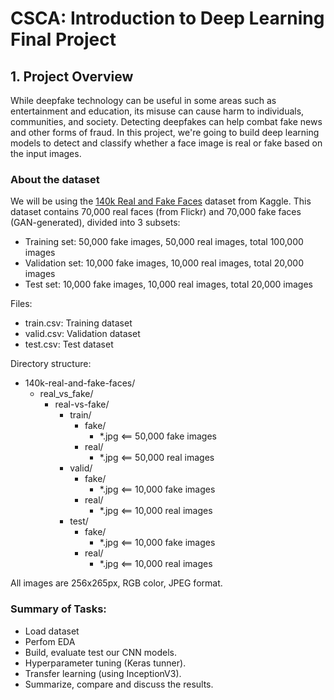 # CSCA: Introduction to Deep Learning Final Project

## 1. Project Overview

While deepfake technology can be useful in some areas such as entertainment and education, its misuse can cause harm to individuals, communities, and society. Detecting deepfakes can help combat fake news and other forms of fraud. In this project, we're going to build deep learning models to detect and classify whether a face image is real or fake based on the input images.

### About the dataset
We will be using the [140k Real and Fake Faces](https://www.kaggle.com/datasets/xhlulu/140k-real-and-fake-faces/) dataset from Kaggle. This dataset contains 70,000 real faces (from Flickr) and 70,000 fake faces (GAN-generated), divided into 3 subsets:
- Training set: 50,000 fake images, 50,000 real images, total 100,000 images
- Validation set: 10,000 fake images, 10,000 real images, total 20,000 images
- Test set: 10,000 fake images, 10,000 real images, total 20,000 images

Files:
- train.csv: Training dataset
- valid.csv: Validation dataset
- test.csv: Test dataset

Directory structure:

- 140k-real-and-fake-faces/
    -  real_vs_fake/
        - real-vs-fake/
            - train/
                - fake/
                    - *.jpg <== 50,000 fake images
                - real/
                    - *.jpg <== 50,000 real images
            - valid/
                - fake/
                    - *.jpg <== 10,000 fake images
                - real/
                    - *.jpg <== 10,000 real images
            - test/
                - fake/
                    - *.jpg <== 10,000 fake images
                - real/
                    - *.jpg <== 10,000 real images
            
All images are 256x265px, RGB color, JPEG format.

### Summary of Tasks:
- Load dataset
- Perfom EDA
- Build, evaluate test our CNN models.
- Hyperparameter tuning (Keras tunner).
- Transfer learning (using InceptionV3).
- Summarize, compare and discuss the results.
